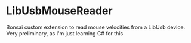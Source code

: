 # LibUsbMouseReader
Bonsai custom extension to read mouse velocities from a LibUsb device. Very preliminary, as I'm just learning C# for this
